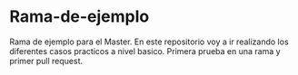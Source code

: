# Rama-de-ejemplo
Rama de ejemplo para el Master.
En este repositorio voy a ir realizando los diferentes casos practicos a nivel basico.
Primera prueba en una rama y primer pull request.
